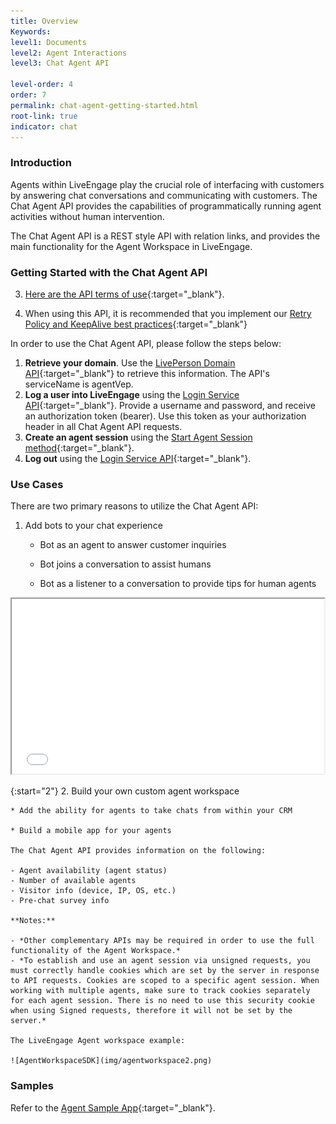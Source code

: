 ```yaml
---
title: Overview
Keywords:
level1: Documents
level2: Agent Interactions
level3: Chat Agent API

level-order: 4
order: 7
permalink: chat-agent-getting-started.html
root-link: true
indicator: chat
---
```

### Introduction

Agents within LiveEngage play the crucial role of interfacing with customers by answering chat conversations and communicating with customers. The Chat Agent API provides the capabilities of programmatically running agent activities without human intervention.

The Chat Agent API is a REST style API with relation links, and provides the main functionality for the Agent Workspace in LiveEngage.

### Getting Started with the Chat Agent API

3. [Here are the API terms of use](https://www.liveperson.com/policies/apitou){:target="_blank"}.

4. When using this API, it is recommended that you implement our [Retry Policy and KeepAlive best practices](guides-retry-policy.html){:target="_blank"}

In order to use the Chat Agent API, please follow the steps below:

1. **Retrieve your domain**. Use the [LivePerson Domain API](agent-domain-domain-api.html){:target="_blank"} to retrieve this information. The API's serviceName is agentVep.
2. **Log a user into LiveEngage** using the [Login Service API](login-getting-started.html){:target="_blank"}. Provide a username and password, and receive an authorization token (bearer). Use this token as your authorization header in all Chat Agent API requests.
3. **Create an agent session** using the [Start Agent Session method](agent-start-agent-session.html){:target="_blank"}.
4. **Log out** using the [Login Service API](login-getting-started.html){:target="_blank"}.



### Use Cases

There are two primary reasons to utilize the Chat Agent API:

1. Add bots to your chat experience

	* Bot as an agent to answer customer inquiries

	* Bot joins a conversation to assist humans

	* Bot as a listener to a conversation to provide tips for human agents

<iframe src="//players.brightcove.net/902047215001/default_default/index.html?videoId=5348329763001" allowfullscreen webkitallowfullscreen mozallowfullscreen height="280" width="500"></iframe>

{:start="2"}
2. Build your own custom agent workspace

	* Add the ability for agents to take chats from within your CRM

	* Build a mobile app for your agents

	The Chat Agent API provides information on the following:

	- Agent availability (agent status)
	- Number of available agents
	- Visitor info (device, IP, OS, etc.)
	- Pre-chat survey info

	**Notes:**

	- *Other complementary APIs may be required in order to use the full functionality of the Agent Workspace.*
	- *To establish and use an agent session via unsigned requests, you must correctly handle cookies which are set by the server in response to API requests. Cookies are scoped to a specific agent session. When working with multiple agents, make sure to track cookies separately for each agent session. There is no need to use this security cookie when using Signed requests, therefore it will not be set by the server.*

	The LiveEngage Agent workspace example:

	![AgentWorkspaceSDK](img/agentworkspace2.png)

### Samples

Refer to the [Agent Sample App](chat-agent-sample-app.html){:target="_blank"}.
